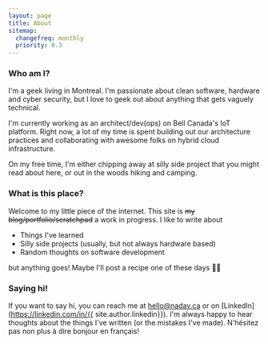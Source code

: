 ```yaml
---
layout: page
title: About
sitemap:
  changefreq: monthly
  priority: 0.3
---
```

### Who am I?
I'm a geek living in Montreal. I'm passionate about clean software, hardware and cyber security, but I love to geek out about anything that gets vaguely technical.

I'm currently working as an architect/dev(ops) on Bell Canada's IoT platform. Right now, a lot of my time is spent building out our architecture practices and collaborating with awesome folks on hybrid cloud infrastructure.

On my free time, I'm either chipping away at silly side project that you might read about here, or out in the woods hiking and camping.

### What is this place?
Welcome to my little piece of the internet. This site is ~~my blog/portfolio/scratchpad~~ a work in progress. I like to write about

* Things I've learned
* Silly side projects (usually, but not always hardware based)
* Random thoughts on software development

but anything goes! Maybe I'll post a recipe one of these days :man_shrugging:

### Saying hi!
If you want to say hi, you can reach me at [hello@nadav.ca](mailto:hello@nadav.ca) or on [LinkedIn](https://linkedin.com/in/{{ site.author.linkedin}}). I'm always happy to hear thoughts about the things I've written (or the mistakes I've made). N'hésitez pas non plus à dire bonjour en français!